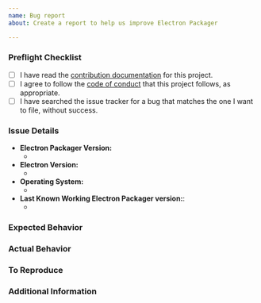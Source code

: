 ```yaml
---
name: Bug report
about: Create a report to help us improve Electron Packager

---
```


### Preflight Checklist
<!-- Please ensure you've completed the following steps by replacing [ ] with [x]-->

* [ ] I have read the [contribution documentation](https://github.com/electron-userland/electron-packager/blob/master/CONTRIBUTING.md) for this project.
* [ ] I agree to follow the [code of conduct](https://github.com/electron/electron/blob/master/CODE_OF_CONDUCT.md) that this project follows, as appropriate.
* [ ] I have searched the issue tracker for a bug that matches the one I want to file, without success.

### Issue Details

* **Electron Packager Version:**
  * <!-- (output of `node_modules/.bin/electron-packager --version`) e.g. 12.0.0 -->
* **Electron Version:**
  * <!-- (output of `node_modules/.bin/electron --version`) e.g. 4.0.3 -->
* **Operating System:**
  * <!-- (Platform and Version) e.g. macOS 10.13.6 / Windows 10 (1803) / Ubuntu 18.04 x64 -->
* **Last Known Working Electron Packager version:**:
  * <!-- (if applicable) e.g. 11.0.0 -->

### Expected Behavior
<!-- A clear and concise description of what you expected to happen. -->

### Actual Behavior
<!-- A clear and concise description of what actually happened. -->

### To Reproduce
<!--
Your best chance of getting this bug looked at quickly is to provide a MINIMAL REPOSITORY that can be cloned and run. Also include:
* if you are using the `electron-packager` CLI: the command line arguments you are passing
* if you are using the API the parameters are you passing to the `packager()` function
-->

### Additional Information
<!--
Add any other context about the problem here.

For example:
* Console output when you run electron-packager with the environment variable `DEBUG=electron-packager`. Please include the stack trace if one exists.
-->
